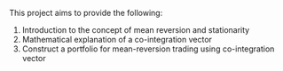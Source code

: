 This project aims to provide the following:
1. Introduction to the concept of mean reversion and stationarity
2. Mathematical explanation of a co-integration vector
3. Construct a portfolio for mean-reversion trading using co-integration vector
